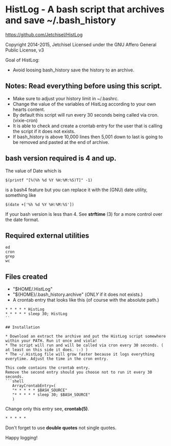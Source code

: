 # HistLog - A bash script that archives and save ~/.bash_history

https://github.com/Jetchisel/HistLog

Copyright 2014-2015, Jetchisel
Licensed under the GNU Affero General Public License, v3

Goal of HistLog:

  - Avoid loosing bash_history
    save the history to an archive.

## Notes: Read everything before using this script.

* Make sure to adjust your history limit in ~/.bashrc.
* Change the value of the variables of HistLog according to your own hearts content.
* By default this script will run every 30 seconds being called via cron. (vixie-cron)
* It is able to check and create a crontab entry for the user that is calling the script if it does not exists.
* If bash_history is above 10,000 lines then 5,001 down to last is going to be removed and pasted at the end of archive.

## bash version required is 4 and up.

The value of Date which is
```shell
$(printf "[%(%h %d %Y %H:%M:%S)T]" -1)
```
is a bash4 feature but you can replace it with the (GNU) date utility, something like
```shell
$(date +['%h %d %Y %H:%M:%S'])
```
If your bash version is less than 4. See **strftime** (3) for a more control over the date format.

## Required external utilities
    ed
    cron
    grep
    wc

## Files created
* "$HOME/.HistLog"
* "${HOME}/.bash_history.archive" (*ONLY* if it does not exists.)
*  A crontab entry that looks like this (of course with the absolute path.)
```shell
* * * * * HistLog
* * * * * sleep 30; HistLog
``

## Installation

* Download an extract the archive and put the HistLog script somewhere within your PATH. Run it once and viola!
* The script will run and will be called via cron every 30 seconds. ( at least on this side it does. :-) )
* The ~/.HistLog file will grow faster because it logs everything everytime. Adjust the time in the cron entry.

This code contains the crontab entry.
Remove the second entry should you choose not to run it every 30 seconds.
```shell
   ArrayCrontabEntry=(
   "* * * * * $BASH_SOURCE"
   "* * * * * sleep 30; $BASH_SOURCE"
   )
```
Change only this entry see, **crontab(5)**.
```shell
* * * * *
```
Don't forget to use **double quotes** not single quotes.



Happy logging!
